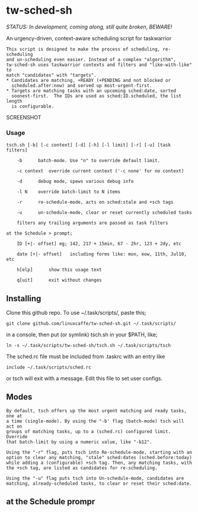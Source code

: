 # tw-sched-sh

_STATUS: In development, coming along, still quite broken, BEWARE!_ 

An urgency-driven, context-aware scheduling script for taskwarrior

    This script is designed to make the process of scheduling, re-scheduling
    and un-scheduling even easier. Instead of a complex "algorithm",
    tw-sched-sh uses taskwarrior contexts and filters and "like-with-like" to
    match "candidates" with "targets". 
    * Candidates are matching, +READY (+PENDING and not blocked or
      scheduled.after:now) and served up most-urgent-first. 
    * Targets are matching tasks with an upcoming sched:date, sorted
      soonest-first.  The IDs are used as sched:ID.scheduled, the list length
      is configurable. 

SCREENSHOT

### Usage 

```
tsch.sh [-b] [-c context] [-d] [-h] [-l limit] [-r] [-u] [task filters]

    -b 		batch-mode. Use "n" to override default limit.

    -c context	override current context ('-c none' for no context)	
    
    -d		debug mode, spews various debug info

    -l N	override batch-limit to N items

    -r		re-schedule-mode, acts on sched:stale and +sch tags

    -u		un-schedule-mode, clear or reset currently scheduled tasks

    filters	any trailing arguments are passed as task filters

at the Schedule > prompt;

    ID [+|- offset]	eg; 142, 217 + 15min, 67 - 2hr, 123 + 2dy, etc

    date [+|- offset]	including forms like: mon, eow, 11th, Jul10, etc

    h[elp]		show this usage text

    q[uit]		exit without changes

```
## Installing
Clone this github repo. To use ~/.task/scripts/, paste this;

    git clone github.com/linuxcaffe/tw-sched-sh.git ~/.task/scripts/

in a console, then put (or symlink) tsch.sh in your $PATH, like;

    ln -s ~/.task/scripts/tw-sched-sh/tsch.sh ~/.task/scripts/tsch

The sched.rc file must be included from .taskrc with an entry like

    include ~/.task/scripts/sched.rc

or tsch will exit with a message. Edit this file to set user configs.

## Modes
    By default, tsch offers up the most urgent matching and ready tasks, one at
    a time (single-mode). By using the "-b' flag (batch-mode) tsch will act on
    groups of matching tasks, up to a (sched.rc) configured limit. Override
    that batch-limit by using a numeric value, like "-b12".

    Using the "-r" flag, puts tsch into Re-schedule-mode, starting with an
    option to clear any matching, "stale" sched:dates (sched.before:today)
    while adding a (configurable) +sch tag. Then, any matching tasks, with
    the +sch tag, are listed as candidates for re-scheduling.

    Using the "-u" flag puts tsch into Un-schedule-mode, candidates are
    matching, already-scheduled tasks, to clear or reset their sched:date.
 
## at the Schedule prompr
